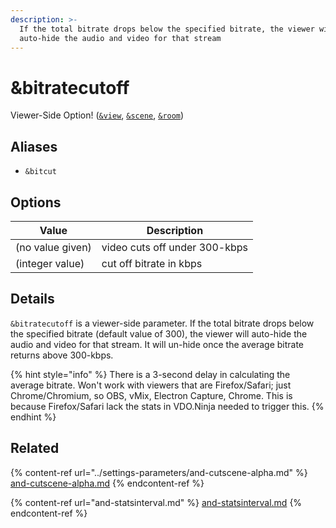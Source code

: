 ```yaml
---
description: >-
  If the total bitrate drops below the specified bitrate, the viewer will
  auto-hide the audio and video for that stream
---
```


# \&bitratecutoff

Viewer-Side Option! ([`&view`](../view-parameters/view.md), [`&scene`](../view-parameters/scene.md), [`&room`](../../general-settings/room.md))

## Aliases

* `&bitcut`

## Options

| Value            | Description                   |
| ---------------- | ----------------------------- |
| (no value given) | video cuts off under 300-kbps |
| (integer value)  | cut off bitrate in kbps       |

## Details

`&bitratecutoff` is a viewer-side parameter. If the total bitrate drops below the specified bitrate (default value of 300), the viewer will auto-hide the audio and video for that stream. It will un-hide once the average bitrate returns above 300-kbps.

{% hint style="info" %}
There is a 3-second delay in calculating the average bitrate. Won't work with viewers that are Firefox/Safari; just Chrome/Chromium, so OBS, vMix, Electron Capture, Chrome. This is because Firefox/Safari lack the stats in VDO.Ninja needed to trigger this.
{% endhint %}

## Related

{% content-ref url="../settings-parameters/and-cutscene-alpha.md" %}
[and-cutscene-alpha.md](../settings-parameters/and-cutscene-alpha.md)
{% endcontent-ref %}

{% content-ref url="and-statsinterval.md" %}
[and-statsinterval.md](and-statsinterval.md)
{% endcontent-ref %}
